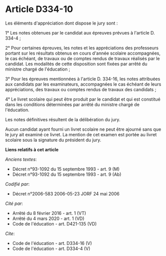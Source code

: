 # Article D334-10

Les éléments d'appréciation dont dispose le jury sont : 

1° Les notes obtenues par le candidat aux épreuves prévues à l'article D. 334-4 ; 

2° Pour certaines épreuves, les notes et les appréciations des professeurs portant sur les résultats obtenus en cours d'année
scolaire accompagnées, le cas échéant, de travaux ou de comptes rendus de travaux réalisés par le candidat. Les modalités de
cette disposition sont fixées par arrêté du ministre chargé de l'éducation ; 

3° Pour les épreuves mentionnées à l'article D. 334-16, les notes attribuées aux candidats par les examinateurs, accompagnées
le cas échéant de leurs appréciations, des travaux ou comptes rendus de travaux des candidats ; 

4° Le livret scolaire qui peut être produit par le candidat et qui est constitué dans les conditions déterminées par arrêté
du ministre chargé de l'éducation. 

Les notes définitives résultent de la délibération du jury. 

Aucun candidat ayant fourni un livret scolaire ne peut être ajourné sans que le jury ait examiné ce livret. La mention de cet
examen est portée au livret scolaire sous la signature du président du jury.

**Liens relatifs à cet article**

_Anciens textes_:

  - Décret n°93-1092 du 15 septembre 1993 - art. 9 (M)
  - Décret n°93-1092 du 15 septembre 1993 - art. 9 (Ab)

_Codifié par_:

  - Décret n°2006-583 2006-05-23 JORF 24 mai 2006

_Cité par_:

  - Arrêté du 8 février 2016 - art. 1 (VT)
  - Arrêté du 4 mars 2020 - art. 1 (VD)
  - Code de l'éducation - art. D421-135 (VD)

_Cite_:

  - Code de l'éducation - art. D334-16 (V)
  - Code de l'éducation - art. D334-4 (V)
